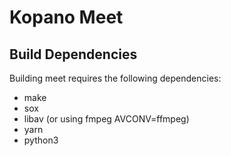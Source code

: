 # Kopano Meet

## Build Dependencies

Building meet requires the following dependencies:

* make
* sox
* libav (or using fmpeg AVCONV=ffmpeg)
* yarn
* python3

